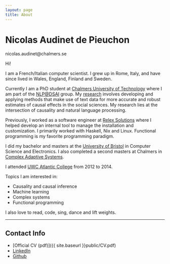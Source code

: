 ```yaml
---
layout: page
title: About
---
```


<h1 class="about-title">
    Nicolas Audinet de Pieuchon
</h1>

<p class="about-email">
    nicolas.audinet@chalmers.se
</p>



Hi!

I am a French/Italian computer scientist. I grew up in Rome, Italy, and have
since lived in Wales, England, Finland and Sweden.

Currently I am a PhD student at [Chalmers University of
Technology](https://www.chalmers.se/en/) where I am part of the
[NLP@DSAI](https://dsai-nlp.github.io/) group. My
[research](https://www.cse.chalmers.se/~richajo/projects/wasphs2023.html)
involves developing and applying methods that make use of text data for more
accurate and robust estimates of causal effects in the social sciences. My
research lies at the intersection of causality and natural language processing.

Previously, I worked as a software engineer at [Relex
Solutions](https://www.relexsolutions.com/) where I helped develop an internal
tool to manage the installation and customization. I primarily worked with
Haskell, Nix and Linux. Functional programming is my favorite programming
paradigm.

I did my bachelor and masters at the [University of
Bristol](https://www.bristol.ac.uk/) in Computer Science and Electronics. I also
completed a second masters at Chalmers in [Complex Adaptive
Systems](https://www.chalmers.se/en/education/find-masters-programme/complex-adaptive-systems-msc/).

I attended [UWC Atlantic College](https://www.uwcatlantic.org/) from 2012 to
2014.

Topics I am interested in:
- Causality and causal inference
- Machine learning
- Complex systems
- Functional programming

I also love to read, code, sing, dance and lift weights.

---

## Contact Info

- [Official CV (pdf)]({{ site.baseurl }}public/CV.pdf)
- [LinkedIn](https://www.linkedin.com/in/nicolas-audinet/)
- [Github](https://github.com/nicaudinet)
